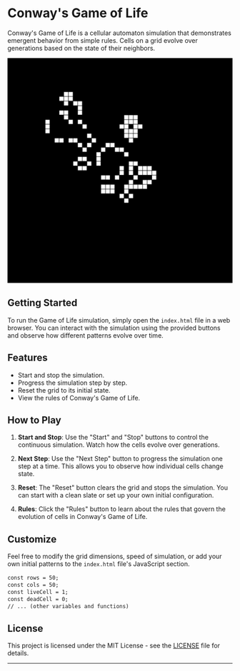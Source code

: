 # Conway's Game of Life

Conway's Game of Life is a cellular automaton simulation that demonstrates emergent behavior from simple rules. Cells on a grid evolve over generations based on the state of their neighbors.

![Game of Life Demo](screenshot.png)

## Getting Started

To run the Game of Life simulation, simply open the `index.html` file in a web browser. You can interact with the simulation using the provided buttons and observe how different patterns evolve over time.

## Features

- Start and stop the simulation.
- Progress the simulation step by step.
- Reset the grid to its initial state.
- View the rules of Conway's Game of Life.

## How to Play

1. **Start and Stop**: Use the "Start" and "Stop" buttons to control the continuous simulation. Watch how the cells evolve over generations.

2. **Next Step**: Use the "Next Step" button to progress the simulation one step at a time. This allows you to observe how individual cells change state.

3. **Reset**: The "Reset" button clears the grid and stops the simulation. You can start with a clean slate or set up your own initial configuration.

4. **Rules**: Click the "Rules" button to learn about the rules that govern the evolution of cells in Conway's Game of Life.

## Customize

Feel free to modify the grid dimensions, speed of simulation, or add your own initial patterns to the `index.html` file's JavaScript section.

```
const rows = 50;
const cols = 50;
const liveCell = 1;
const deadCell = 0;
// ... (other variables and functions)
```

## License

This project is licensed under the MIT License - see the [LICENSE](LICENSE) file for details.

---
